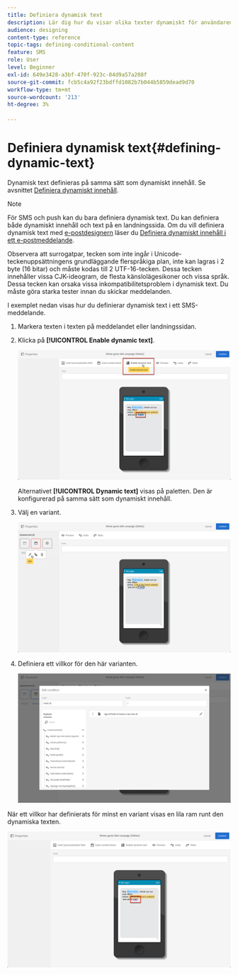 ```yaml
---
title: Definiera dynamisk text
description: Lär dig hur du visar olika texter dynamiskt för användaren enligt de villkor som definieras i Adobe Campaign.
audience: designing
content-type: reference
topic-tags: defining-conditional-content
feature: SMS
role: User
level: Beginner
exl-id: 649e3428-a3bf-470f-923c-04d9a57a208f
source-git-commit: fcb5c4a92f23bdffd1082b7b044b5859dead9d70
workflow-type: tm+mt
source-wordcount: '213'
ht-degree: 3%

---
```


# Definiera dynamisk text{#defining-dynamic-text}

Dynamisk text definieras på samma sätt som dynamiskt innehåll. Se avsnittet [Definiera dynamiskt innehåll](../../designing/using/personalization.md#defining-dynamic-content-in-an-email).

>[!NOTE]
>
>För SMS och push kan du bara definiera dynamisk text. Du kan definiera både dynamiskt innehåll och text på en landningssida. Om du vill definiera dynamisk text med [e-postdesignern](../../designing/using/designing-content-in-adobe-campaign.md) läser du [Definiera dynamiskt innehåll i ett e-postmeddelande](../../designing/using/personalization.md#defining-dynamic-content-in-an-email).

Observera att surrogatpar, tecken som inte ingår i Unicode-teckenuppsättningens grundläggande flerspråkiga plan, inte kan lagras i 2 byte (16 bitar) och måste kodas till 2 UTF-16-tecken. Dessa tecken innehåller vissa CJK-ideogram, de flesta känslolägesikoner och vissa språk.
<br>Dessa tecken kan orsaka vissa inkompatibilitetsproblem i dynamisk text. Du måste göra starka tester innan du skickar meddelanden.


I exemplet nedan visas hur du definierar dynamisk text i ett SMS-meddelande.

1. Markera texten i texten på meddelandet eller landningssidan.
1. Klicka på **[!UICONTROL Enable dynamic text]**.

   ![](assets/dynamic_text_sms_1.png)

   Alternativet **[!UICONTROL Dynamic text]** visas på paletten. Den är konfigurerad på samma sätt som dynamiskt innehåll.

1. Välj en variant.

   ![](assets/dynamic_text_sms_2.png)

1. Definiera ett villkor för den här varianten.

   ![](assets/dynamic_text_sms_4.png)

När ett villkor har definierats för minst en variant visas en lila ram runt den dynamiska texten.

![](assets/dynamic_text_sms_3.png)
